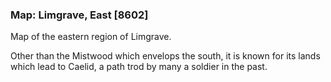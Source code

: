### Map: Limgrave, East [8602]

Map of the eastern region of Limgrave.

Other than the Mistwood which envelops the south, it is known for its lands which lead to Caelid, a path trod by many a soldier in the past.